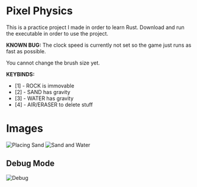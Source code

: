 # Pixel Physics
This is a practice project I made in order to learn Rust.
Download and run the executable in order to use the project.

**KNOWN BUG:** The clock speed is currently not set so the game just runs as fast as possible.

You cannot change the brush size yet.

**KEYBINDS:**
* [1] - ROCK is immovable
* [2] - SAND has gravity
* [3] - WATER has gravity
* [4] - AIR/ERASER to delete stuff

# Images

![Placing Sand](https://cdn.discordapp.com/attachments/950514537000480778/1106957611443691613/image.png)
![Sand and Water](https://media.discordapp.net/attachments/950514537000480778/1106957562819137598/image.png?width=669&height=676)

## Debug Mode
![Debug](https://media.discordapp.net/attachments/950514537000480778/1106957221725737000/image.png?width=672&height=676)

